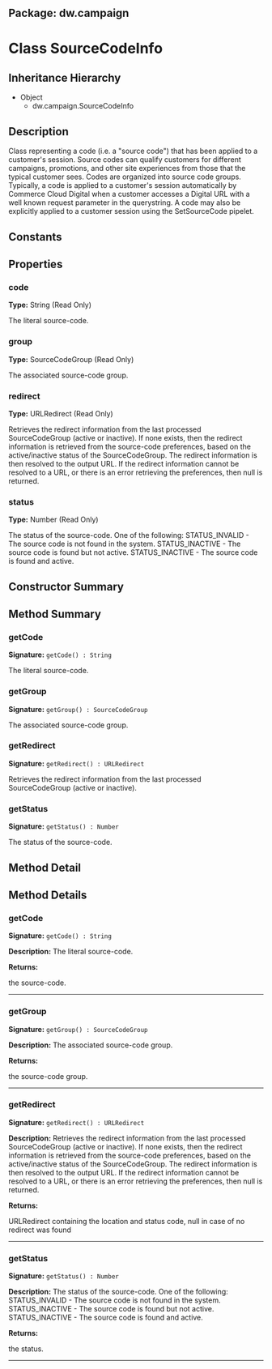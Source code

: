 ## Package: dw.campaign

# Class SourceCodeInfo

## Inheritance Hierarchy

- Object
  - dw.campaign.SourceCodeInfo

## Description

Class representing a code (i.e. a "source code") that has been applied to a customer's session. Source codes can qualify customers for different campaigns, promotions, and other site experiences from those that the typical customer sees. Codes are organized into source code groups. Typically, a code is applied to a customer's session automatically by Commerce Cloud Digital when a customer accesses a Digital URL with a well known request parameter in the querystring. A code may also be explicitly applied to a customer session using the SetSourceCode pipelet.

## Constants

## Properties

### code

**Type:** String (Read Only)

The literal source-code.

### group

**Type:** SourceCodeGroup (Read Only)

The associated source-code group.

### redirect

**Type:** URLRedirect (Read Only)

Retrieves the redirect information from the last processed SourceCodeGroup (active or inactive). If none exists,
 then the redirect information is retrieved from the source-code preferences, based on the active/inactive status
 of the SourceCodeGroup. The redirect information is then resolved to the output URL. If the redirect information
 cannot be resolved to a URL, or there is an error retrieving the preferences, then null is returned.

### status

**Type:** Number (Read Only)

The status of the source-code.  One of the following:
 STATUS_INVALID - The source code is not found in the system.
 STATUS_INACTIVE - The source code is found but not active.
 STATUS_INACTIVE - The source code is found and active.

## Constructor Summary

## Method Summary

### getCode

**Signature:** `getCode() : String`

The literal source-code.

### getGroup

**Signature:** `getGroup() : SourceCodeGroup`

The associated source-code group.

### getRedirect

**Signature:** `getRedirect() : URLRedirect`

Retrieves the redirect information from the last processed SourceCodeGroup (active or inactive).

### getStatus

**Signature:** `getStatus() : Number`

The status of the source-code.

## Method Detail

## Method Details

### getCode

**Signature:** `getCode() : String`

**Description:** The literal source-code.

**Returns:**

the source-code.

---

### getGroup

**Signature:** `getGroup() : SourceCodeGroup`

**Description:** The associated source-code group.

**Returns:**

the source-code group.

---

### getRedirect

**Signature:** `getRedirect() : URLRedirect`

**Description:** Retrieves the redirect information from the last processed SourceCodeGroup (active or inactive). If none exists, then the redirect information is retrieved from the source-code preferences, based on the active/inactive status of the SourceCodeGroup. The redirect information is then resolved to the output URL. If the redirect information cannot be resolved to a URL, or there is an error retrieving the preferences, then null is returned.

**Returns:**

URLRedirect containing the location and status code, null in case of no redirect was found

---

### getStatus

**Signature:** `getStatus() : Number`

**Description:** The status of the source-code. One of the following: STATUS_INVALID - The source code is not found in the system. STATUS_INACTIVE - The source code is found but not active. STATUS_INACTIVE - The source code is found and active.

**Returns:**

the status.

---